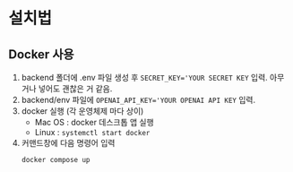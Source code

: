 # 설치법

## Docker 사용
1. backend 폴더에 .env 파일 생성 후 `SECRET_KEY='YOUR SECRET KEY` 입력. 아무거나 넣어도 괜찮은 거 같음.
2. backend/env 파일에 `OPENAI_API_KEY='YOUR OPENAI API KEY` 입력.
3. docker 실행 (각 운영체제 마다 상이)
   * Mac OS : docker 데스크톱 앱 실행
   * Linux : `systemctl start docker`
4. 커맨드창에 다음 명령어 입력
    ```
    docker compose up
    ```
